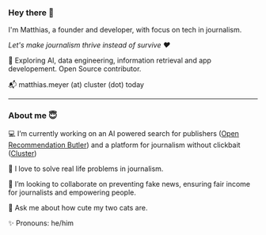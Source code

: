 ### Hey there 👋

I'm Matthias, a founder and developer, with focus on tech in journalism.

*Let's make journalism thrive instead of survive ♥️*

🔭 Exploring AI, data engineering, information retrieval and app developement. Open Source contributor.

📬 matthias.meyer (at) cluster (dot) today

<hr/>

### About me 😇

💻 I’m currently working on an AI powered search for publishers (<a href="https://open-recommendation-butler.tech/" target="_blank">Open Recommendation Butler</a>) and a platform for journalism without clickbait (<a href="https://cluster.today/" target="_blank">Cluster</a>)

🌱 I love to solve real life problems in journalism.

👯 I’m looking to collaborate on preventing fake news, ensuring fair income for journalists and empowering people.

💬 Ask me about how cute my two cats are.

✨ Pronouns: he/him
